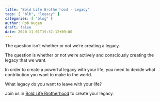 ```yaml
---
title: "Bold Life Brotherhood - Legacy"
tags: [ "blb", "legacy" ]
categories: [ "blog" ]
author: Rob Nugen
draft: false
date: 2020-11-01T19:37:12+09:00
---
```


The question isn’t whether or not we’re creating a legacy.

The question is whether or not we’re actively and consciously creating the legacy that we want.

In order to create a powerful legacy with your life, you need to decide what contribution you want to make to the world.

What legacy do you want to leave with your life?

Join us in [Bold Life Brotherhood](/bold-life-brotherhood/) to create
your legacy.
